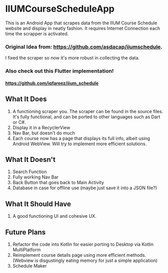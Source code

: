 # IIUMCourseScheduleApp
This is an Android App that scrapes data from the IIUM Course Schedule website and display in neatly fashion.
It requires Internet Connection each time the scrapper is activated. 
### Original Idea from: https://github.com/asdacap/iiumschedule. 
I fixed the scraper so now it's more robust in collecting the data.
### Also check out this Flutter implementation! 
#### https://github.com/iqfareez/iium_schedule

## What It Does
1. A functioning scraper you. The scraper can be found in the source files. It's fully functional, and can be ported to other languages such as Dart or C#.
2. Display it in a RecyclerView
3. Nav Bar, but doesn't do much
4. Each course now has a page that displays its full info, albeit using Android WebView. Will try to implement more efficient solutions.

## What It Doesn't
1. Search Function
2. Fully working Nav Bar
3. Back Button that goes back to Main Activity
4. Database in case for offline use (maybe just save it into a JSON file?)

## What It Should Have
1. A good functioning UI and cohesive UX.

## Future Plans
1. Refactor the code into Kotlin for easier porting to Desktop via Kotlin MultiPlatform
2. Reimplement course details page using more efficient methods. (Webview is disgustingly eating memory for just a simple application)
3. Schedule Maker
